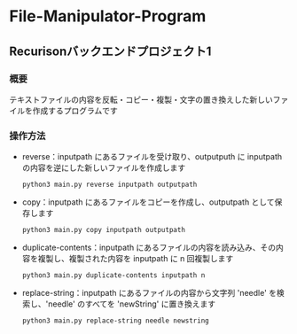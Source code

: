 # File-Manipulator-Program
## Recurisonバックエンドプロジェクト1

### 概要

テキストファイルの内容を反転・コピー・複製・文字の置き換えした新しいファイルを作成するプログラムです

### 操作方法

-  reverse：inputpath にあるファイルを受け取り、outputputh に inputpath の内容を逆にした新しいファイルを作成します

    ```python3 main.py reverse inputpath outputpath```

- copy：inputpath にあるファイルをコピーを作成し、outputpath として保存します

    ```python3 main.py copy inputpath outputpath```

- duplicate-contents：inputpath にあるファイルの内容を読み込み、その内容を複製し、複製された内容を inputpath に n 回複製します

    ```python3 main.py duplicate-contents inputpath n```

- replace-string：inputpath にあるファイルの内容から文字列 'needle' を検索し、'needle' のすべてを 'newString' に置き換えます

    ```python3 main.py replace-string needle newstring```

